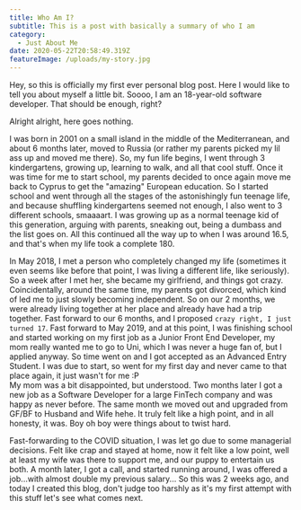 ```yaml
---
title: Who Am I?
subtitle: This is a post with basically a summary of who I am
category:
  - Just About Me
date: 2020-05-22T20:58:49.319Z
featureImage: /uploads/my-story.jpg
---
```

Hey, so this is officially my first ever personal blog post. Here I would like to tell you about myself a little bit. Soooo, I am an 18-year-old software developer. That should be enough, right? 

Alright alright, here goes nothing. 

I was born in 2001 on a small island in the middle of the Mediterranean, and about 6 months later, moved to Russia (or rather my parents picked my lil ass up and moved me there). So, my fun life begins, I went through 3 kindergartens, growing up, learning to walk, and all that cool stuff. Once it was time for me to start school, my parents decided to once again move me back to Cyprus to get the "amazing" European education. So I started school and went through all the stages of the astonishingly fun teenage life, and because shuffling kindergartens seemed not enough, I also went to 3 different schools, smaaaart. I was growing up as a normal teenage kid of this generation, arguing with parents, sneaking out, being a dumbass and the list goes on. All this continued all the way up to when I was around 16.5, and that's when my life took a complete 180.

In May 2018, I met a person who completely changed my life (sometimes it even seems like before that point, I was living a different life, like seriously). So a week after I met her, she became my girlfriend, and things got crazy. Coincidentally, around the same time, my parents got divorced, which kind of led me to just slowly becoming independent. So on our 2 months, we were already living together at her place and already have had a trip together. Fast forward to our 6 months, and I proposed `crazy right, I just turned 17`. Fast forward to May 2019, and at this point, I was finishing school and started working on my first job as a Junior Front End Developer, my mom really wanted me to go to Uni, which I was never a huge fan of, but I applied anyway. So time went on and I got accepted as an Advanced Entry Student. I was due to start, so went for my first day and never came to that place again, it just wasn't for me :P \
My mom was a bit disappointed, but understood. Two months later I got a new job as a Software Developer for a large FinTech company and was happy as never before. The same month we moved out and upgraded from GF/BF to Husband and Wife hehe. It truly felt like a high point, and in all honesty, it was. Boy oh boy were things about to twist hard.

Fast-forwarding to the COVID situation, I was let go due to some managerial decisions. Felt like crap and stayed at home, now it felt like a low point, well at least my wife was there to support me, and our puppy to entertain us both. A month later, I got a call, and started running around, I was offered a job...with almost double my previous salary... So this was 2 weeks ago, and today I created this blog, don't judge too harshly as it's my first attempt with this stuff let's see what comes next.